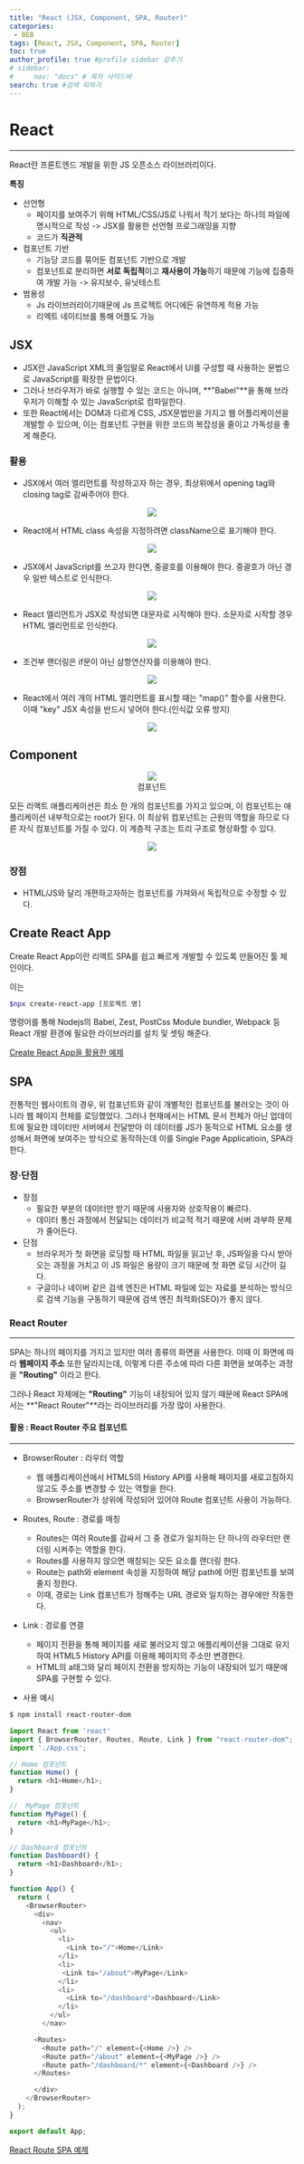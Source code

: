 ```yaml
---
title: "React (JSX, Component, SPA, Router)"
categories:
 - BEB
tags: [React, JSX, Component, SPA, Router] 
toc: true
author_profile: true #profile sidebar 감추기
# sidebar:
#     nav: "docs" # 목차 사이드바
search: true #검색 피하기
---
```


# React

-----------------------

React란 프론트엔드 개발을 위한 JS 오픈소스 라이브러리이다.

**특징**

- 선언형
  - 페이지를 보여주기 위해 HTML/CSS/JS로 나워서 적기 보다는 하나의 파일에 명시적으로 작성 -> JSX를 활용한 선언형 프로그래밍을 지향
  - 코드가 **직관적**
- 컴포넌트 기반
  - 기능당 코드를 묶어둔 컴포넌트 기반으로 개발
  - 컴포넌트로 분리하면 **서로 독립적**이고 **재사용이 가능**하기 때문에 기능에 집중하여 개발 가능 -> 유지보수, 유닛테스트
- 범용성
  - Js 라이브러리이기때문에 Js 프로젝트 어디에든 유연하게 적용 가능
  - 리엑트 네이티브를 통해 어플도 가능

## JSX


- JSX란 JavaScript XML의 줄임말로 React에서 UI를 구성할 때 사용하는 문법으로 JavaScript를 확장한 문법이다.
- 그러나 브라우저가 바로 실행할 수 있는 코드는 아니며, **"Babel"**을 통해 브라우저가 이해할 수 있는 JavaScript로 컴파일한다.
- 또한 React에서는 DOM과 다르게 CSS, JSX문법만을 가지고 웹 어플리케이션을 개발할 수 있으며, 이는 컴포넌트 구현을 위한 코드의 복잡성을 줄이고 가독성을 좋게 해준다.



### 활용

- JSX에서 여러 엘리먼트를 작성하고자 하는 경우, 최상위에서 opening tag와 closing tag로 감싸주어야 한다.

<div style="text-align: center">
  <img src="../../images/2022-07-20-react1/스크린샷 2022-07-19 오후 2.57.12.png">
</div>

- React에서 HTML class 속성을 지정하려면 className으로 표기해야 한다.

<div style="text-align: center">
  <img src="../../images/2022-07-20-react1/스크린샷 2022-07-19 오후 2.57.12-8210383.png">
</div>

- JSX에서 JavaScript를 쓰고자 한다면, 중괄호를 이용해야 한다. 중괄호가 아닌 경우 일반 텍스트로 인식한다.

<div style="text-align: center">
  <img src="../../images/2022-07-20-react1/react1.png">
</div>

- React 엘리먼트가 JSX로 작성되면 대문자로 시작해야 한다. 소문자로 시작할 경우 HTML 엘리먼트로 인식한다.

<div style="text-align: center">
  <img src="../../images/2022-07-20-react1/스크린샷 2022-07-19 오후 3.03.29.png">
</div>

- 조건부 랜더링은 if문이 아닌 삼항연산자를 이용해야 한다.

<div style="text-align: center">
  <img src="../../images/2022-07-20-react1/스크린샷 2022-07-19 오후 3.11.26.png">
</div>

- React에서 여러 개의 HTML 엘리먼트를 표시할 때는 "map()" 함수를 사용한다. 이때 "key" JSX 속성을 반드시 넣어야 한다.(인식값 오류 방지)

<div style="text-align: center">
  <img src="../../images/2022-07-20-react1/스크린샷 2022-07-19 오후 3.14.52.png">
</div>



## Component

<div style="text-align: center">
  <img src="../../images/2022-07-20-react1/스크린샷 2022-07-19 오후 3.26.40.png">
</div>

<center>컴포넌트</center>

모든 리액트 애플리케이션은 최소 한 개의 컴포넌트를 가지고 있으며, 이 컴포넌트는 애플리케이션 내부적으로는 root가 된다. 이 최상위 컴포넌트는 근원의 역할을 하므로 다른 자식 컴포넌트를 가질 수 있다. 이 계층적 구조는 트리 구조로 형상화할 수 있다.

<div style="text-align: center">
  <img src="../../images/2022-07-20-react1/스크린샷 2022-07-19 오후 3.30.21-8212275.png">
</div>

### 장점

- HTML/JS와 달리 개편하고자하는 컴포넌트를 가져와서 독립적으로 수정할 수 있다.



## Create React App

Create React App이란 리액트 SPA를 쉽고 빠르게 개발할 수 있도록 만들어진 툴 체인이다.

이는 

```bash
$npx create-react-app [프로젝트 명]
```

명령어를 통해 Nodejs의 Babel, Zest, PostCss Module bundler, Webpack 등 React 개발 환경에 필요한 라이브러리를 설치 및 셋팅 해준다.

[Create React App을 활용한 예제](https://github.com/apfl99/im-sprint-react-twittler-intro)



## SPA

전통적인 웹사이트의 경우, 위 컴포넌트와 같이 개별적인 컴포넌트를 불러오는 것이 아니라 웹 페이지 전체를 로딩했었다. 그러나 현재에서는 HTML 문서 전체가 아닌 업데이트에 필요한 데이터만 서버에서 전달받아 이 데이터를 JS가 동적으로 HTML 요소를 생성해서 화면에 보여주는 방식으로 동작하는데 이를 Single Page Applicatioin, SPA라 한다.

### 장·단점

- 장점
  - 필요한 부분의 데이터만 받기 때문에 사용자와 상호작용이 빠르다.
  - 데이터 통신 과정에서 전달되는 데이터가 비교적 적기 때문에 서버 과부하 문제가 줄어든다.
- 단점
  - 브라우저가 첫 화면을 로딩할 때 HTML 파일을 읽고난 후, JS파일을 다시 받아오는 과정을 거치고 이 JS 파일은 용량이 크기 때문에 첫 화면 로딩 시간이 길다.
  - 구글이나 네이버 같은 검색 엔진은 HTML 파일에 있는 자료를 분석하는 방식으로 검색 기능을 구동하기 때문에 검색 엔진 최적화(SEO)가 좋지 않다.



### React Router

----------------------

SPA는 하나의 페이지를 가지고 있지만 여러 종류의 화면을 사용한다. 이때 이 화면에 따라 **웹페이지 주소** 또한 달라지는데, 이렇게 다른 주소에 따라 다른 화면을 보여주는 과정을 **"Routing"** 이라고 한다.

그러나 React 자체에는 **"Routing"** 기능이 내장되어 있지 않기 때문에 React SPA에서는 **"React Router"**라는 라이브러리를 가장 많이 사용한다.

#### 활용 : React Router 주요 컴포넌트

---------------------------

- BrowserRouter : 라우터 역할
  - 웹 애플리케이션에서 HTML5의 History API를 사용해 페이지를 새로고침하지 않고도 주소를 변경할 수 있는 역할을 한다.
  - BrowserRouter가 상위에 작성되어 있어야 Route 컴포넌트 사용이 가능하다.

- Routes, Route : 경로를 매칭
  - Routes는 여러 Route를 감싸서 그 중 경로가 일치하는 단 하나의 라우터만 랜더링 시켜주는 역할을 한다.
  - Routes를 사용하지 않으면 매칭되는 모든 요소를 랜더링 한다.
  - Route는 path와 element 속성을 지정하여 해당 path에 어떤 컴포넌트를 보여줄지 정한다.
  - 이때, 경로는 Link 컴포넌트가 정해주는 URL 경로와 일치하는 경우에만 작동한다.
- Link : 경로를 연결
  - 페이지 전환을 통해 페이지를 새로 불러오지 않고 애플리케이션을 그대로 유지하여 HTML5 History API를 이용해 페이지의 주소만 변경한다.
  - HTML의 a태그와 달리 페이지 전환을 방지하는 기능이 내장되어 있기 때문에 SPA를 구현할 수 있다.
- 사용 예시

```bash
$ npm install react-router-dom
```

```js
import React from 'react'
import { BrowserRouter, Routes, Route, Link } from "react-router-dom";
import './App.css';

// Home 컴포넌트
function Home() {
  return <h1>Home</h1>;
}

//  MyPage 컴포넌트
function MyPage() {
  return <h1>MyPage</h1>;
}

// Dashboard 컴포넌트
function Dashboard() {
  return <h1>Dashboard</h1>;
}

function App() {
  return (
    <BrowserRouter>
      <div>
        <nav>
          <ul>
            <li>
              <Link to="/">Home</Link>
            </li>
            <li>
             <Link to="/about">MyPage</Link>
            </li>
            <li>
              <Link to="/dashboard">Dashboard</Link>
            </li>
          </ul>
        </nav>

      <Routes>
        <Route path="/" element={<Home />} />
        <Route path="/about" element={<MyPage />} />
        <Route path="/dashboard/*" element={<Dashboard />} />
      </Routes>

      </div>
    </BrowserRouter>
  );
}

export default App;
```

[React Route SPA 예제](https://github.com/apfl99/im-sprint-react-twittler-spa)



